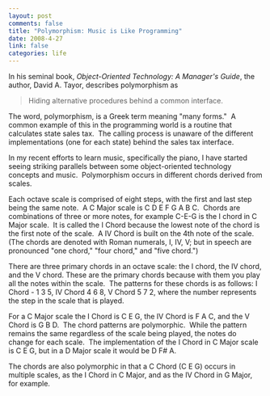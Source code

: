 ```yaml
--- 
layout: post
comments: false
title: "Polymorphism: Music is Like Programming"
date: 2008-4-27
link: false
categories: life
---
```

In his seminal book, <em>Object-Oriented Technology: A Manager's Guide</em>, the author, David A. Tayor, describes polymorphism as
<blockquote>Hiding alternative procedures behind a common interface.</blockquote>
The word, polymorphism, is a Greek term meaning "many forms."  A common example of this in the programming world is a routine that calculates state sales tax.  The calling process is unaware of the different implementations (one for each state) behind the sales tax interface.

In my recent efforts to learn music, specifically the piano, I have started seeing striking parallels between some object-oriented technology concepts and music.  Polymorphism occurs in different chords derived from scales.

Each octave scale is comprised of eight steps, with the first and last step being the same note.  A C Major scale is C D E F G A B C.  Chords are combinations of three or more notes, for example C-E-G is the I chord in C Major scale.  It is called the I Chord because the lowest note of the chord is the first note of the scale.  A IV Chord is built on the 4th note of the scale. (The chords are denoted with Roman numerals, I, IV, V; but in speech are pronounced "one chord," "four chord," and "five chord.")<span style="white-space:pre"> </span>

There are three primary chords in an octave scale: the I chord, the IV chord, and the V chord. These are the primary chords because with them you play all the notes within the scale.  The patterns for these chords is as follows: I Chord - 1 3 5, IV Chord 4 6 8, V Chord 5 7 2, where the number represents the step in the scale that is played.

For a C Major scale the I Chord is C E G, the IV Chord is F A C, and the V Chord is G B D.  The chord patterns are polymorphic.  While the pattern remains the same regardless of the scale being played, the notes do change for each scale.  The implementation of the I Chord in C Major scale is C E G, but in a D Major scale it would be D F# A.

The chords are also polymorphic in that a C Chord (C E G) occurs in multiple scales, as the I Chord in C Major, and as the IV Chord in G Major, for example.
